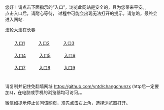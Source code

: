 您好！请点击下面指示的“入口”，浏览此网站是安全的，且为您带来平安。。 <br/>
点击入口后，请耐心等待， 过程中可能会出现无法打开的提示，请忽略，最终会进入网站. </br>

法轮大法在长春<br/>
<div style="padding:10px"><a style="margin:20px" target="_blank" href="https://d2nyti2s3nzqym.cloudfront.net/2Qpsp?opdvfij" id="ccLink1" rel="nofollow">入口1</a> <a target="_blank" style="margin:20px" href="https://d20ulzqtdj1u5h.cloudfront.net/2Qpsp?xcyeuevb" id="ccLink2" rel="nofollow">入口2</a> <a style="margin:20px" target="_blank" href="https://d2iy90gztk9k0g.cloudfront.net/2Qpsp?hetmqahm" id="ccLink3" rel="nofollow">入口3</a></div>

<div style="padding:10px" ><a style="margin:20px" target="_blank" href="https://d2nyti2s3nzqym.cloudfront.net/2Qpsp?opdvfij" id="ccLink4" rel="nofollow">入口4</a> <a style="margin:20px" href="https://d20ulzqtdj1u5h.cloudfront.net/2Qpsp?xcyeuevb" target="_blank" id="ccLink5" rel="nofollow">入口5</a> <a style="margin:20px" href="https://d2iy90gztk9k0g.cloudfront.net/2Qpsp?hetmqahm" target="_blank" id="ccLink6" rel="nofollow">入口6</a></div>

<div style="padding:10px"><a style="margin:20px" target="_blank" href="https://d2nyti2s3nzqym.cloudfront.net/2Qpsp?opdvfij" id="ccLink7" rel="nofollow">入口7</a> <a style="margin:20px" href="https://d20ulzqtdj1u5h.cloudfront.net/2Qpsp?xcyeuevb" target="_blank" id="ccLink8" rel="nofollow">入口8</a> <a style="margin:20px" target="_blank" href="https://d2iy90gztk9k0g.cloudfront.net/2Qpsp?hetmqahm" id="ccLink9" rel="nofollow">入口9</a></div>

<br/>



请复制并记住免翻墙网址 https://github.com/yntd/changchunzx (http后一定要加s)，在电脑或手机的浏览器均可访问。。<br/>

微信如提示停止访问该网页，须先点击右上角，选择浏览器打开。
